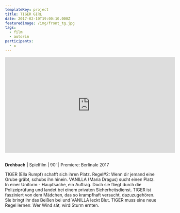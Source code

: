 ```yaml
---
templateKey: project
title: TIGER GIRL
date: 2017-02-10T19:00:10.000Z
featuredimage: /img/front_tg.jpg
tags:
  - film
  - autorin
participants:
  - x
---
```

<iframe width="560" height="315" src="https://www.youtube.com/embed/xzZwziX9u30" frameborder="0" allow="accelerometer; autoplay; encrypted-media; gyroscope; picture-in-picture" allowfullscreen></iframe>


\
**Drehbuch** | Spielfilm | 90' | Premiere: Berlinale 2017  

TIGER (Ella Rumpf) schafft sich ihren Platz. Regel#2: Wenn dir jemand eine Grube gräbt, schubs ihn hinein. VANILLA (Maria Dragus) sucht einen Platz. In einer Uniform - Hauptsache, ein Auftrag. Doch sie fliegt durch die Polizeiprüfung und landet bei einem privaten Sicherheitsdienst. TIGER ist fasziniert von dem Mädchen, das so krampfhaft versucht, dazuzugehören. Sie bringt ihr das Beißen bei und VANILLA leckt Blut. TIGER muss eine neue Regel lernen: Wer Wind sät, wird Sturm ernten.

